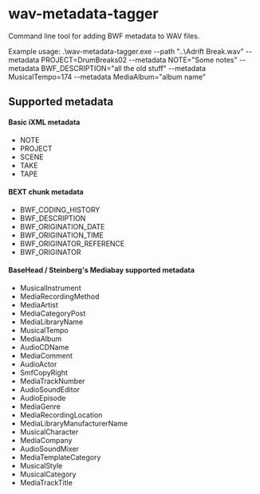 # wav-metadata-tagger
Command line tool for adding BWF metadata to WAV files.

Example usage: .\wav-metadata-tagger.exe --path "..\Adrift Break.wav" --metadata PROJECT=DrumBreaks02 --metadata NOTE="Some notes" --metadata BWF_DESCRIPTION="all the old stuff" --metadata MusicalTempo=174 --metadata MediaAlbum="album name"

## Supported metadata
#### Basic iXML metadata
- NOTE
- PROJECT
- SCENE
- TAKE
- TAPE
#### BEXT chunk metadata
- BWF_CODING_HISTORY
- BWF_DESCRIPTION
- BWF_ORIGINATION_DATE
- BWF_ORIGINATION_TIME
- BWF_ORIGINATOR_REFERENCE
- BWF_ORIGINATOR
#### BaseHead / Steinberg's Mediabay supported metadata
- MusicalInstrument
- MediaRecordingMethod
- MediaArtist
- MediaCategoryPost
- MediaLibraryName
- MusicalTempo
- MediaAlbum
- AudioCDName
- MediaComment
- AudioActor
- SmfCopyRight
- MediaTrackNumber
- AudioSoundEditor
- AudioEpisode
- MediaGenre
- MediaRecordingLocation
- MediaLibraryManufacturerName
- MusicalCharacter
- MediaCompany
- AudioSoundMixer
- MediaTemplateCategory
- MusicalStyle
- MusicalCategory
- MediaTrackTitle
